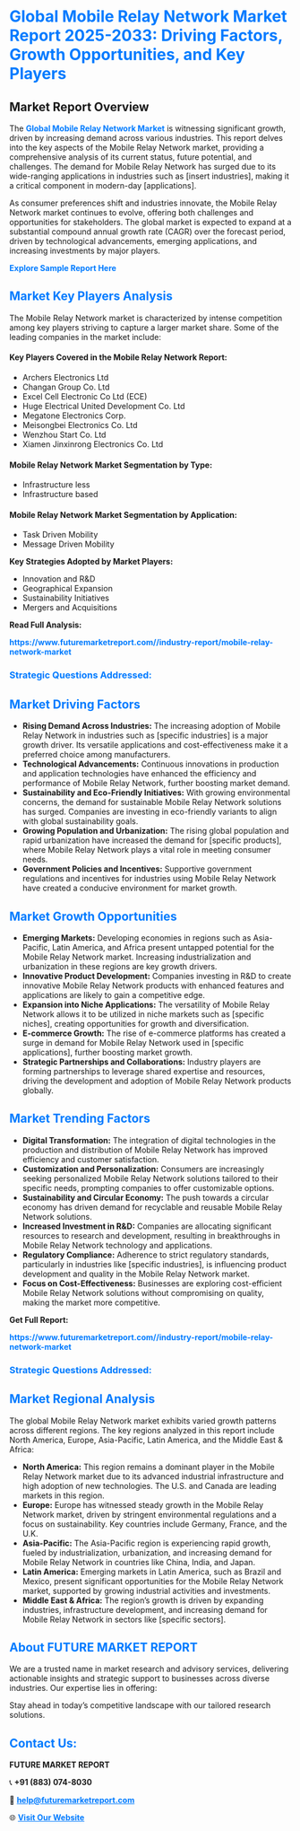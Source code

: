 <h1 style="color: #007BFF;">Global Mobile Relay Network Market Report 2025-2033: Driving Factors, Growth Opportunities, and Key Players</h1>

<section id="overview">
<h2>Market Report Overview</h2>
<p>The <a href="https://www.futuremarketreport.com//industry-report/mobile-relay-network-market" style="color: #007BFF; text-decoration: none;"><strong>Global Mobile Relay Network Market</strong></a> is witnessing significant growth, driven by increasing demand across various industries. This report delves into the key aspects of the Mobile Relay Network market, providing a comprehensive analysis of its current status, future potential, and challenges. The demand for Mobile Relay Network has surged due to its wide-ranging applications in industries such as [insert industries], making it a critical component in modern-day [applications].</p>
<p>As consumer preferences shift and industries innovate, the Mobile Relay Network market continues to evolve, offering both challenges and opportunities for stakeholders. The global market is expected to expand at a substantial compound annual growth rate (CAGR) over the forecast period, driven by technological advancements, emerging applications, and increasing investments by major players.</p>
</section>

<section id="overview">
<p><a href="https://www.futuremarketreport.com//request-sample/reportId=53622" style="color: #007BFF; text-decoration: none;"><strong>Explore Sample Report Here</strong></a></p>
</section>

<section id="key-players">
<h2 style="color: #007BFF;">Market Key Players Analysis</h2>
<p>The Mobile Relay Network market is characterized by intense competition among key players striving to capture a larger market share. Some of the leading companies in the market include:</p>
<h4>Key Players Covered in the Mobile Relay Network Report:</h4>
<ul><li>Archers Electronics Ltd</li><li>Changan Group Co. Ltd</li><li>Excel Cell Electronic Co Ltd (ECE)</li><li>Huge Electrical United Development Co. Ltd</li><li>Megatone Electronics Corp.</li><li>Meisongbei Electronics Co. Ltd</li><li>Wenzhou Start Co. Ltd</li><li>Xiamen Jinxinrong Electronics Co. Ltd</li></ul>
<h4>Mobile Relay Network Market Segmentation by Type:</h4>
<ul><li>Infrastructure less</li><li>Infrastructure based</li></ul>

<h4>Mobile Relay Network Market Segmentation by Application:</h4>
<ul><li>Task Driven Mobility</li><li>Message Driven Mobility</li></ul>
<p><strong>Key Strategies Adopted by Market Players:</strong></p>
<ul>
<li>Innovation and R&D</li>
<li>Geographical Expansion</li>
<li>Sustainability Initiatives</li>
<li>Mergers and Acquisitions</li>
</ul>
</section>

<section>
<p><strong>Read Full Analysis: </strong></p><a href="https://www.futuremarketreport.com//industry-report/mobile-relay-network-market" style="color: #007BFF; text-decoration: none;"><strong>https://www.futuremarketreport.com//industry-report/mobile-relay-network-market</strong></a>
<h3 style="color: #007BFF;">Strategic Questions Addressed:</h3>
</section>

<section id="driving-factors">
<h2 style="color: #007BFF;">Market Driving Factors</h2>
<ul>
<li><strong>Rising Demand Across Industries:</strong> The increasing adoption of Mobile Relay Network in industries such as [specific industries] is a major growth driver. Its versatile applications and cost-effectiveness make it a preferred choice among manufacturers.</li>
<li><strong>Technological Advancements:</strong> Continuous innovations in production and application technologies have enhanced the efficiency and performance of Mobile Relay Network, further boosting market demand.</li>
<li><strong>Sustainability and Eco-Friendly Initiatives:</strong> With growing environmental concerns, the demand for sustainable Mobile Relay Network solutions has surged. Companies are investing in eco-friendly variants to align with global sustainability goals.</li>
<li><strong>Growing Population and Urbanization:</strong> The rising global population and rapid urbanization have increased the demand for [specific products], where Mobile Relay Network plays a vital role in meeting consumer needs.</li>
<li><strong>Government Policies and Incentives:</strong> Supportive government regulations and incentives for industries using Mobile Relay Network have created a conducive environment for market growth.</li>
</ul>
</section>

<section id="growth-opportunities">
<h2 style="color: #007BFF;">Market Growth Opportunities</h2>
<ul>
<li><strong>Emerging Markets:</strong> Developing economies in regions such as Asia-Pacific, Latin America, and Africa present untapped potential for the Mobile Relay Network market. Increasing industrialization and urbanization in these regions are key growth drivers.</li>
<li><strong>Innovative Product Development:</strong> Companies investing in R&D to create innovative Mobile Relay Network products with enhanced features and applications are likely to gain a competitive edge.</li>
<li><strong>Expansion into Niche Applications:</strong> The versatility of Mobile Relay Network allows it to be utilized in niche markets such as [specific niches], creating opportunities for growth and diversification.</li>
<li><strong>E-commerce Growth:</strong> The rise of e-commerce platforms has created a surge in demand for Mobile Relay Network used in [specific applications], further boosting market growth.</li>
<li><strong>Strategic Partnerships and Collaborations:</strong> Industry players are forming partnerships to leverage shared expertise and resources, driving the development and adoption of Mobile Relay Network products globally.</li>
</ul>
</section>

<section id="trending-factors">
<h2 style="color: #007BFF;">Market Trending Factors</h2>
<ul>
<li><strong>Digital Transformation:</strong> The integration of digital technologies in the production and distribution of Mobile Relay Network has improved efficiency and customer satisfaction.</li>
<li><strong>Customization and Personalization:</strong> Consumers are increasingly seeking personalized Mobile Relay Network solutions tailored to their specific needs, prompting companies to offer customizable options.</li>
<li><strong>Sustainability and Circular Economy:</strong> The push towards a circular economy has driven demand for recyclable and reusable Mobile Relay Network solutions.</li>
<li><strong>Increased Investment in R&D:</strong> Companies are allocating significant resources to research and development, resulting in breakthroughs in Mobile Relay Network technology and applications.</li>
<li><strong>Regulatory Compliance:</strong> Adherence to strict regulatory standards, particularly in industries like [specific industries], is influencing product development and quality in the Mobile Relay Network market.</li>
<li><strong>Focus on Cost-Effectiveness:</strong> Businesses are exploring cost-efficient Mobile Relay Network solutions without compromising on quality, making the market more competitive.</li>
</ul>
</section>

<section>
<p><strong>Get Full Report: </strong></p><a href="https://www.futuremarketreport.com//industry-report/mobile-relay-network-market" style="color: #007BFF; text-decoration: none;"><strong>https://www.futuremarketreport.com//industry-report/mobile-relay-network-market</strong></a>
<h3 style="color: #007BFF;">Strategic Questions Addressed:</h3>
</section>


<section id="regional-analysis">
<h2 style="color: #007BFF;">Market Regional Analysis</h2>
<p>The global Mobile Relay Network market exhibits varied growth patterns across different regions. The key regions analyzed in this report include North America, Europe, Asia-Pacific, Latin America, and the Middle East & Africa:</p>
<ul>
<li><strong>North America:</strong> This region remains a dominant player in the Mobile Relay Network market due to its advanced industrial infrastructure and high adoption of new technologies. The U.S. and Canada are leading markets in this region.</li>
<li><strong>Europe:</strong> Europe has witnessed steady growth in the Mobile Relay Network market, driven by stringent environmental regulations and a focus on sustainability. Key countries include Germany, France, and the U.K.</li>
<li><strong>Asia-Pacific:</strong> The Asia-Pacific region is experiencing rapid growth, fueled by industrialization, urbanization, and increasing demand for Mobile Relay Network in countries like China, India, and Japan.</li>
<li><strong>Latin America:</strong> Emerging markets in Latin America, such as Brazil and Mexico, present significant opportunities for the Mobile Relay Network market, supported by growing industrial activities and investments.</li>
<li><strong>Middle East & Africa:</strong> The region’s growth is driven by expanding industries, infrastructure development, and increasing demand for Mobile Relay Network in sectors like [specific sectors].</li>
</ul>
</section>

<footer>
<h2 style="color: #007BFF;">About FUTURE MARKET REPORT</h2>
<p>We are a trusted name in market research and advisory services, delivering actionable insights and strategic support to businesses across diverse industries. Our expertise lies in offering:</p>

<p>Stay ahead in today’s competitive landscape with our tailored research solutions.</p>

<h2 style="color: #007BFF;">Contact Us:</h2>
<p><strong>FUTURE MARKET REPORT</strong></p>
<p>📞 <strong>+91 (883) 074-8030</strong></p>
<p>📧 <strong><a href="mailto:help@futuremarketreport.com" style="color: #007BFF;">help@futuremarketreport.com</a></strong></p>
<p>🌐 <strong><a href="https://www.futuremarketreport.com/" style="color: #007BFF;">Visit Our Website</a></strong></p>
</footer>